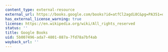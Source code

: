 ```yaml
---
content_type: external-resource
external_url: https://books.google.com/books?id=atfCl2agdi8C&pg=PA351=onepage#v=onepage&q&f=false
has_external_license_warning: true
license: https://en.wikipedia.org/wiki/All_rights_reserved
status: ''
title: Google Books
uid: 5b007496-ada7-4801-887a-7fd78a7bf4ab
wayback_url: ''
---
```

